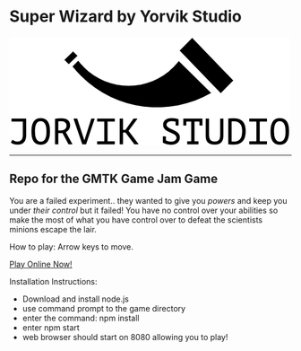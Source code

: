# Super Wizard by Yorvik Studio
![GitHub Logo](/src/assets/logo.png)

----


## Repo for the GMTK Game Jam Game

You are a failed experiment.. they wanted to give you *powers* and keep you under *their control*
but it failed! You have no control over your abilities so make the most of what you have
control over to defeat the scientists minions escape the lair.

How to play: Arrow keys to move.

[Play Online Now!](https://jorvikstudio.github.io/GMTK2020/)

Installation Instructions:
- Download and install node.js
- use command prompt to the game directory
- enter the command: npm install
- enter npm start
- web browser should start on 8080 allowing you to play!
